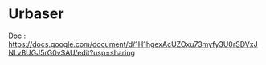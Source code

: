 # Urbaser

Doc : https://docs.google.com/document/d/1H1hgexAcUZOxu73myfy3U0rSDVxJNLvBUGJ5rG0vSAU/edit?usp=sharing
